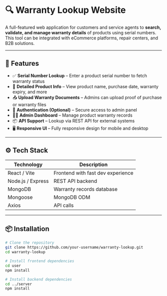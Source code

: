 # 🔍 Warranty Lookup Website

A full-featured web application for customers and service agents to **search, validate, and manage warranty details** of products using serial numbers. This tool can be integrated with eCommerce platforms, repair centers, and B2B solutions.

---

## 🚀 Features

- ✅ **Serial Number Lookup** – Enter a product serial number to fetch warranty status
- 🧾 **Detailed Product Info** – View product name, purchase date, warranty expiry, and more
- 📤 **Upload Warranty Documents** – Admins can upload proof of purchase or warranty files
- 🔐 **Authentication (Optional)** – Secure access to admin panel
- 🧑‍💼 **Admin Dashboard** – Manage product warranty records
- 📦 **API Support** – Lookup via REST API for external systems
- 🖥️ **Responsive UI** – Fully responsive design for mobile and desktop

---

## ⚙️ Tech Stack

| Technology       | Description                        |
|------------------|------------------------------------|
| React / Vite     | Frontend with fast dev experience  |
| Node.js / Express| REST API backend                   |
| MongoDB          | Warranty records database          |
| Mongoose         | MongoDB ODM                        |
| Axios            | API calls                          |

---

## 📦 Installation

```bash
# Clone the repository
git clone https://github.com/your-username/warranty-lookup.git
cd warranty-lookup

# Install frontend dependencies
cd user
npm install

# Install backend dependencies
cd ../server
npm install
